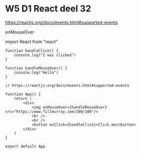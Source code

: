 # W5 D1 React deel 32
 https://reactjs.org/docs/events.html#supported-events

onMouseOver

import React from "react"

```
function handleClick() {
    console.log("I was clicked")
}

function handleMouseOver() {
    console.log("Hello")
}

// https://reactjs.org/docs/events.html#supported-events

function App() {
    return (
        <div>
            <img onMouseOver={handleMouseOver} src="https://www.fillmurray.com/200/100"/>
            <br />
            <br />
            <button onClick={handleClick}>Click me</button>
        </div>
    )
}

export default App
```
